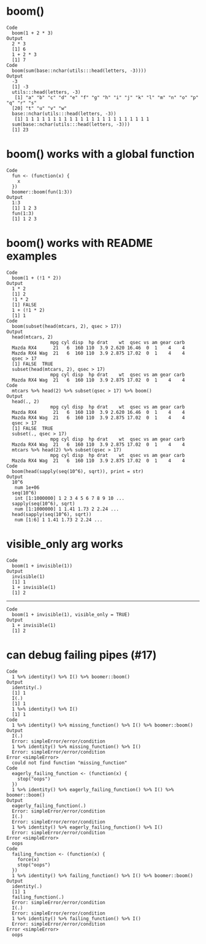 # boom()

    Code
      boom(1 + 2 * 3)
    Output
      2 * 3
      [1] 6
      1 + 2 * 3
      [1] 7
    Code
      boom(sum(base::nchar(utils:::head(letters, -3))))
    Output
      -3
      [1] -3
      utils:::head(letters, -3)
       [1] "a" "b" "c" "d" "e" "f" "g" "h" "i" "j" "k" "l" "m" "n" "o" "p" "q" "r" "s"
      [20] "t" "u" "v" "w"
      base::nchar(utils:::head(letters, -3))
       [1] 1 1 1 1 1 1 1 1 1 1 1 1 1 1 1 1 1 1 1 1 1 1 1
      sum(base::nchar(utils:::head(letters, -3)))
      [1] 23

# boom() works with a global function

    Code
      fun <- (function(x) {
        x
      })
      boomer::boom(fun(1:3))
    Output
      1:3
      [1] 1 2 3
      fun(1:3)
      [1] 1 2 3

# boom() works with README examples

    Code
      boom(1 + (!1 * 2))
    Output
      1 * 2
      [1] 2
      !1 * 2
      [1] FALSE
      1 + (!1 * 2)
      [1] 1
    Code
      boom(subset(head(mtcars, 2), qsec > 17))
    Output
      head(mtcars, 2)
                    mpg cyl disp  hp drat    wt  qsec vs am gear carb
      Mazda RX4      21   6  160 110  3.9 2.620 16.46  0  1    4    4
      Mazda RX4 Wag  21   6  160 110  3.9 2.875 17.02  0  1    4    4
      qsec > 17
      [1] FALSE  TRUE
      subset(head(mtcars, 2), qsec > 17)
                    mpg cyl disp  hp drat    wt  qsec vs am gear carb
      Mazda RX4 Wag  21   6  160 110  3.9 2.875 17.02  0  1    4    4
    Code
      mtcars %>% head(2) %>% subset(qsec > 17) %>% boom()
    Output
      head(., 2)
                    mpg cyl disp  hp drat    wt  qsec vs am gear carb
      Mazda RX4      21   6  160 110  3.9 2.620 16.46  0  1    4    4
      Mazda RX4 Wag  21   6  160 110  3.9 2.875 17.02  0  1    4    4
      qsec > 17
      [1] FALSE  TRUE
      subset(., qsec > 17)
                    mpg cyl disp  hp drat    wt  qsec vs am gear carb
      Mazda RX4 Wag  21   6  160 110  3.9 2.875 17.02  0  1    4    4
      mtcars %>% head(2) %>% subset(qsec > 17)
                    mpg cyl disp  hp drat    wt  qsec vs am gear carb
      Mazda RX4 Wag  21   6  160 110  3.9 2.875 17.02  0  1    4    4
    Code
      boom(head(sapply(seq(10^6), sqrt)), print = str)
    Output
      10^6
       num 1e+06
      seq(10^6)
       int [1:1000000] 1 2 3 4 5 6 7 8 9 10 ...
      sapply(seq(10^6), sqrt)
       num [1:1000000] 1 1.41 1.73 2 2.24 ...
      head(sapply(seq(10^6), sqrt))
       num [1:6] 1 1.41 1.73 2 2.24 ...

# visible_only arg works

    Code
      boom(1 + invisible(1))
    Output
      invisible(1)
      [1] 1
      1 + invisible(1)
      [1] 2

---

    Code
      boom(1 + invisible(1), visible_only = TRUE)
    Output
      1 + invisible(1)
      [1] 2

# can debug failing pipes (#17)

    Code
      1 %>% identity() %>% I() %>% boomer::boom()
    Output
      identity(.)
      [1] 1
      I(.)
      [1] 1
      1 %>% identity() %>% I()
      [1] 1
    Code
      1 %>% identity() %>% missing_function() %>% I() %>% boomer::boom()
    Output
      I(.)
      Error: simpleError/error/condition
      1 %>% identity() %>% missing_function() %>% I()
      Error: simpleError/error/condition
    Error <simpleError>
      could not find function "missing_function"
    Code
      eagerly_failing_function <- (function(x) {
        stop("oops")
      })
      1 %>% identity() %>% eagerly_failing_function() %>% I() %>% boomer::boom()
    Output
      eagerly_failing_function(.)
      Error: simpleError/error/condition
      I(.)
      Error: simpleError/error/condition
      1 %>% identity() %>% eagerly_failing_function() %>% I()
      Error: simpleError/error/condition
    Error <simpleError>
      oops
    Code
      failing_function <- (function(x) {
        force(x)
        stop("oops")
      })
      1 %>% identity() %>% failing_function() %>% I() %>% boomer::boom()
    Output
      identity(.)
      [1] 1
      failing_function(.)
      Error: simpleError/error/condition
      I(.)
      Error: simpleError/error/condition
      1 %>% identity() %>% failing_function() %>% I()
      Error: simpleError/error/condition
    Error <simpleError>
      oops


